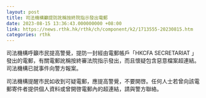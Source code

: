 ```yaml
---
layout: post
title: 司法機構籲提防訛稱按終院指示發出電郵
date: 2023-08-15 13:36:43.000000000 +08:00
link: https://news.rthk.hk/rthk/ch/component/k2/1713555-20230815.htm
categories: rthk
---
```


司法機構呼籲市民提高警覺，提防一封經由電郵帳戶「HKCFA SECRETARIAT 」發出的電郵，有關電郵訛稱按終審法院指示發出，而且懷疑包含惡意檔案超連結。司法機構已就事件向警方報案。

司法機構提醒市民如收到可疑電郵，應提高警覺，不要開啓。任何人士若曾向該電郵寄件者提供個人資料或曾開啓電郵內的超連結，請與警方聯絡。
